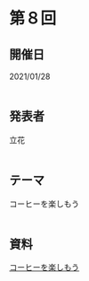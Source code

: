 # 第８回  
## 開催日  
2021/01/28  
<br>

## 発表者  
立花  
<br>

## テーマ  
コーヒーを楽しもう  
<br>

## 資料  
[コーヒーを楽しもう](https://tachibanahajime.github.io/group/no8/no8.pdf "第８回")  
<br>